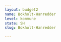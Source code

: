 ```yaml
---
layout: budget2
name: Bokholt-Hanredder
level: kommune
state: SH
slug: Bokholt-Hanredder

---
```



